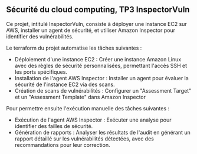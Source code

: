 ## Sécurité du cloud computing, TP3 InspectorVuln

Ce projet, intitulé InspectorVuln, consiste à déployer une instance EC2 sur AWS, installer un agent de sécurité, et utiliser Amazon Inspector pour identifier des vulnérabilités. 

Le terraform du projet automatise les tâches suivantes : 
- Déploiement d'une instance EC2 : Créer une instance Amazon Linux avec des règles de sécurité personnalisées, permettant l'accès SSH et les ports spécifiques.
- Installation de l'agent AWS Inspector : Installer un agent pour évaluer la sécurité de l'instance EC2 via des scans.
- Création de scans de vulnérabilités : Configurer un "Assessment Target" et un "Assessment Template" dans Amazon Inspector

Pour permettre ensuite l'exécution manuelle des tâches suivantes :
- Exécution de l'agent AWS Inspector : Exécuter une analyse pour identifier des failles de sécurité.
- Génération de rapports : Analyser les résultats de l'audit en générant un rapport détaillé sur les vulnérabilités détectées, avec des recommandations pour leur correction.